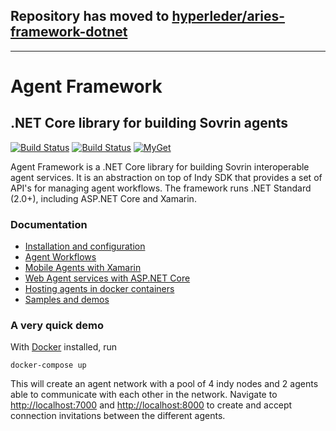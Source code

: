 ## Repository has moved to [hyperleder/aries-framework-dotnet](https://github.com/hyperledger/aries-framework-dotnet)
---
# Agent Framework

## .NET Core library for building Sovrin agents

[![Build Status](https://dev.azure.com/streetcred/Agent%20Framework/_apis/build/status/Agent%20Framework%20-%20Build?branchName=master)](https://dev.azure.com/streetcred/Agent%20Framework/_build/latest?definitionId=10?branchName=master)
[![Build Status](https://travis-ci.com/streetcred-id/agent-framework.svg?branch=master)](https://travis-ci.com/streetcred-id/agent-framework)
[![MyGet](https://img.shields.io/myget/agent-framework/v/AgentFramework.Core.svg)](https://www.myget.org/feed/agent-framework/package/nuget/AgentFramework.Core)

Agent Framework is a .NET Core library for building Sovrin interoperable agent services.
It is an abstraction on top of Indy SDK that provides a set of API's for managing agent workflows.
The framework runs .NET Standard (2.0+), including ASP.NET Core and Xamarin.

### Documentation

- [Installation and configuration](https://agent-framework.readthedocs.io/en/latest/installation.html)
- [Agent Workflows](https://agent-framework.readthedocs.io/en/latest/quickstart.html)
- [Mobile Agents with Xamarin](https://agent-framework.readthedocs.io/en/latest/xamarin.html)
- [Web Agent services with ASP.NET Core](https://agent-framework.readthedocs.io/en/latest/aspnetcore.html)
- [Hosting agents in docker containers](https://agent-framework.readthedocs.io/en/latest/docker.html)
- [Samples and demos](https://agent-framework.readthedocs.io/en/latest/samples.html)

### A very quick demo

With [Docker](https://www.docker.com) installed, run

```lang=bash
docker-compose up
```

This will create an agent network with a pool of 4 indy nodes and 2 agents able to communicate with each other in the network.
Navigate to [http://localhost:7000](http://localhost:7000) and [http://localhost:8000](http://localhost:8000) to create and accept connection invitations between the different agents.
